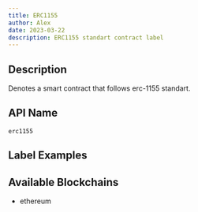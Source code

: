 ```yaml
---
title: ERC1155
author: Alex
date: 2023-03-22
description: ERC1155 standart contract label
---
```


## Description

Denotes a smart contract that follows erc-1155 standart.

## API Name

`erc1155`

## Label Examples


## Available Blockchains

* ethereum